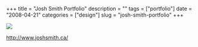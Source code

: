 +++
title = "Josh Smith Portfolio"
description = ""
tags = ["portfolio"]
date = "2008-04-21"
categories = ["design"]
slug = "josh-smith-portfolio"
+++


 

  <div id="screens-thumbs" class="clearfix">
    <div class="txt-center" id="design-submission"><a href="http://www.joshsmith.ca/"><img id='bluga-thumbnail-1211' class='bluga-thumbnail large' src='//konigi.com/media/bluga/
wt480c927d2bff6_0.jpg'/></a></div>  
  </div>   
<p><a href="http://www.joshsmith.ca/">http://www.joshsmith.ca/</a></p>




